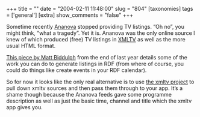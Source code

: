 +++
title = ""
date = "2004-02-11 11:48:00"
slug = "804"
[taxonomies]
tags = ['general']
[extra]
show_comments = "false"
+++

Sometime recently [Ananova](http://www.ananova.com/) stopped providing TV listings. “Oh no”, you might think, “what a tragedy”. Yet it is. Ananova was the only online source I knew of which produced (free) TV listings in [XMLTV](http://membled.com/work/apps/xmltv/) as well as the more usual HTML format.

[This piece by Matt Biddulph](http://www.hackdiary.com/archives/000038.html) from the end of last year details some of the work you can do to generate listings in RDF (from where of course, you could do things like create events in your RDF calendar).

So for now it looks like the only real alternative is to use [the xmltv project](http://sourceforge.net/projects/xmltv/) to pull down xmltv sources and then pass them through to your app. It’s a shame though because the Ananova feeds gave some programme description as well as just the basic time, channel and title which the xmltv app gives you.
